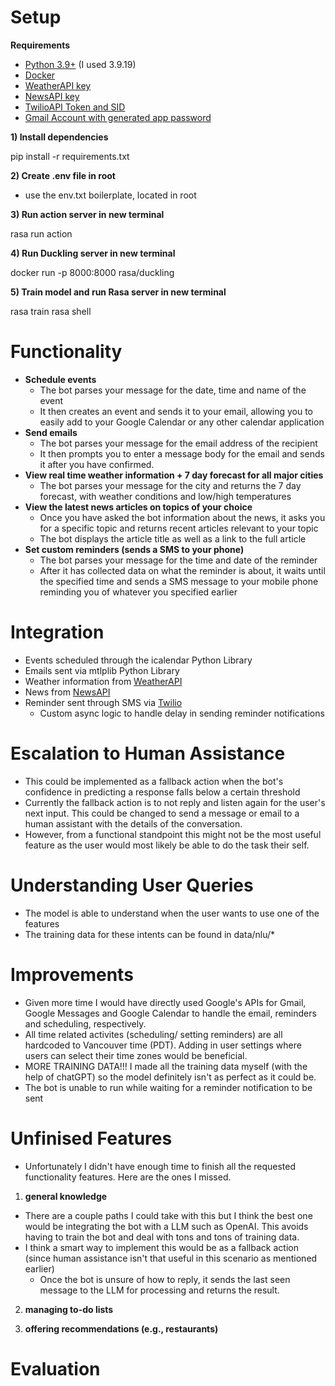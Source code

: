 # Setup
**Requirements**
- [Python 3.9+](https://www.python.org/downloads/) (I used 3.9.19)
- [Docker](https://www.docker.com/)
- [WeatherAPI key](https://www.weatherapi.com/)
- [NewsAPI key](https://newsapi.org/)
- [TwilioAPI Token and SID](https://www.twilio.com/en-us)
- [Gmail Account with generated app password](https://myaccount.google.com/u/1/apppasswords)
  
**1) Install dependencies**

pip install -r requirements.txt

**2) Create .env file in root**

- use the env.txt boilerplate, located in root 

**3) Run action server in new terminal**

rasa run action

**4) Run Duckling server in new terminal**

docker run -p 8000:8000 rasa/duckling

**5) Train model and run Rasa server in new terminal**

rasa train
rasa shell

# Functionality
- **Schedule events**
  - The bot parses your message for the date, time and name of the event
  - It then creates an event and sends it to your email, allowing you to easily add to your Google Calendar or any other calendar application
- **Send emails**
  - The bot parses your message for the email address of the recipient
  - It then prompts you to enter a message body for the email and sends it after you have confirmed.
- **View real time weather information + 7 day forecast for all major cities**
  - The bot parses your message for the city and returns the 7 day forecast, with weather conditions and low/high temperatures
- **View the latest news articles on topics of your choice**
  - Once you have asked the bot information about the news, it asks you for a specific topic and returns recent articles relevant to your topic
  - The bot displays the article title as well as a link to the full article    
- **Set custom reminders (sends a SMS to your phone)**
  - The bot parses your message for the time and date of the reminder
  - After it has collected data on what the reminder is about, it waits until the specified time and sends a SMS message to your mobile phone reminding you of whatever you specified earlier

# Integration
- Events scheduled through the icalendar Python Library
- Emails sent via mtlplib Python Library
- Weather information from [WeatherAPI](https://www.weatherapi.com/)
- News from [NewsAPI](https://newsapi.org/)
- Reminder sent through SMS via [Twilio](https://www.twilio.com/en-us)
  - Custom async logic to handle delay in sending reminder notifications

# Escalation to Human Assistance
- This could be implemented as a fallback action when the bot's confidence in predicting a response falls below a certain threshold
- Currently the fallback action is to not reply and listen again for the user's next input. This could be changed to send a message or email to a human assistant with the details of the conversation.
- However, from a functional standpoint this might not be the most useful feature as the user would most likely be able to do the task their self.
  
# Understanding User Queries
- The model is able to understand when the user wants to use one of the features
- The training data for these intents can be found in data/nlu/*
  
# Improvements
- Given more time I would have directly used Google's APIs for Gmail, Google Messages and Google Calendar to handle the email, reminders and scheduling, respectively. 
- All time related activites (scheduling/ setting reminders) are all hardcoded to Vancouver time (PDT). Adding in user settings where users can select their time zones would be beneficial.
- MORE TRAINING DATA!!! I made all the training data myself (with the help of chatGPT) so the model definitely isn't as perfect as it could be.
- The bot is unable to run while waiting for a reminder notification to be sent

# Unfinised Features
- Unfortunately I didn't have enough time to finish all the requested functionality features. Here are the ones I missed.
1) **general knowledge**
  - There are a couple paths I could take with this but I think the best one would be integrating the bot with a LLM such as OpenAI. This avoids having to train the bot and deal with tons and tons of training data.
  - I think a smart way to implement this would be as a fallback action (since human assistance isn't that useful in this scenario as mentioned earlier)
    - Once the bot is unsure of how to reply, it sends the last seen message to the LLM for processing and returns the result.   
2) **managing to-do lists**
  
2) **offering recommendations (e.g., restaurants)**
  
# Evaluation
